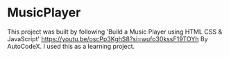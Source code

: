 # MusicPlayer

This project was built by following 'Build a Music Player using HTML CSS & JavaScript'
https://youtu.be/oscPp3KghS8?si=wufo30kssF19TOYh 
By AutoCodeX. 
I used this as a learning project.
